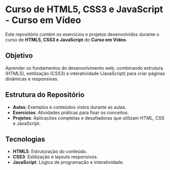 # Curso de HTML5, CSS3 e JavaScript - Curso em Vídeo  

Este repositório contém os exercícios e projetos desenvolvidos durante o curso de **HTML5, CSS3 e JavaScript** do **Curso em Vídeo**.  

## Objetivo  
Aprender os fundamentos do desenvolvimento web, combinando estrutura (HTML5), estilização (CSS3) e interatividade (JavaScript) para criar páginas dinâmicas e responsivas.  

## Estrutura do Repositório  
- **Aulas**: Exemplos e conteúdos vistos durante as aulas.  
- **Exercícios**: Atividades práticas para fixar os conceitos.  
- **Projetos**: Aplicações completas e desafiadoras que utilizam HTML, CSS e JavaScript.  

## Tecnologias  
- **HTML5**: Estruturação do conteúdo.  
- **CSS3**: Estilização e layouts responsivos.  
- **JavaScript**: Lógica de programação e interatividade.  
